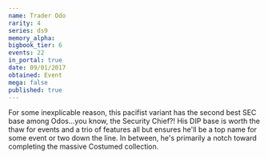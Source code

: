 ```yaml
---
name: Trader Odo
rarity: 4
series: ds9
memory_alpha:
bigbook_tier: 6
events: 22
in_portal: true
date: 09/01/2017
obtained: Event
mega: false
published: true
---
```


For some inexplicable reason, this pacifist variant has the second best SEC base among Odos...you know, the Security Chief?! His DIP base is worth the thaw for events and a trio of features all but ensures he'll be a top name for some event or two down the line. In between, he's primarily a notch toward completing the massive Costumed collection.
